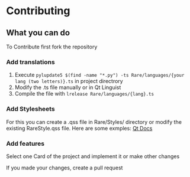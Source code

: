 # Contributing

## What you can do

To Contribute first fork the repository

### Add translations

1. Execute ```pylupdate5 $(find -name "*.py") -ts Rare/languages/{your lang (two letters)}.ts``` in project directrory
2. Modify the .ts file manually or in Qt Linguist
3. Compile the file with ```lrelease Rare/languages/{lang}.ts```

### Add Stylesheets

For this you can create a .qss file in Rare/Styles/ directory or modify the existing RareStyle.qss file. Here are some
exmples:
[Qt Docs](https://doc.qt.io/qt-5/stylesheet-examples.html)

### Add features

Select one Card of the project and implement it or make other changes


If you made your changes, create a pull request
